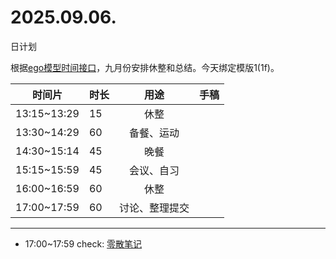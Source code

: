 # 2025.09.06.
日计划

根据[ego模型时间接口](https://gitee.com/hyg/blog/blob/master/timeflow.md)，九月份安排休整和总结。今天绑定模版1(1f)。

| 时间片 | 时长 | 用途 | 手稿 |
| --- | --- | :---: | --- |
| 13:15~13:29 | 15 | 休整 |  |
| 13:30~14:29 | 60 | 备餐、运动 |  |
| 14:30~15:14 | 45 | 晚餐 |  |
| 15:15~15:59 | 45 | 会议、自习 |  |
| 16:00~16:59 | 60 | 休整 |  |
| 17:00~17:59 | 60 | 讨论、整理提交 |  |

---

- 17:00~17:59	check: [零散笔记](../../draft/2025/20250906.01.md)
